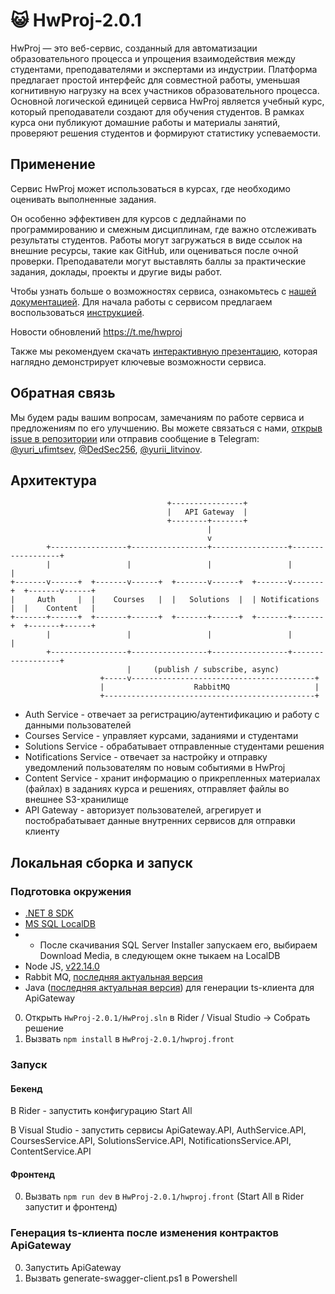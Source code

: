 # 😺 HwProj-2.0.1
HwProj — это веб-сервис, созданный для автоматизации образовательного процесса и упрощения взаимодействия между студентами, преподавателями и экспертами из индустрии.
Платформа предлагает простой интерфейс для совместной работы, уменьшая когнитивную нагрузку на всех участников образовательного процесса.
Основной логической единицей сервиса HwProj является учебный курс, который преподаватели создают для обучения студентов. В рамках курса они
публикуют домашние работы и материалы занятий, проверяют решения студентов и формируют статистику успеваемости.
## Применение
Сервис HwProj может использоваться в курсах, где необходимо оценивать выполненные задания.

Он особенно эффективен для курсов с дедлайнами по программированию и смежным дисциплинам, где важно отслеживать результаты студентов. Работы могут загружаться в виде ссылок на внешние ресурсы, такие как GitHub, или оцениваться после очной проверки. Преподаватели могут выставлять баллы за практические задания, доклады, проекты и другие виды работ.

Чтобы узнать больше о возможностях сервиса, ознакомьтесь с [нашей документацией](Docs/documentation.pdf). Для начала работы с сервисом предлагаем воспользоваться [инструкцией](https://docs.google.com/document/d/18W-LAuG7Dq75V2p-imF2KWIWvq8MhLl2Zr3ucLQnKCY/edit?usp=sharing).

Новости обновлений https://t.me/hwproj

Также мы рекомендуем скачать [интерактивную презентацию](Docs/interactive_presentation.pdf), которая наглядно демонстрирует ключевые возможности сервиса.



## Обратная связь
Мы будем рады вашим вопросам, замечаниям по работе сервиса и предложениям по его улучшению. Вы можете связаться с нами, [открыв issue в репозитории](https://github.com/InteIIigeNET/HwProj-2.0.1/issues/new) или отправив сообщение в Telegram: [@yuri_ufimtsev](https://t.me/yuri_ufimtsev), [@DedSec256](https://t.me/DedSec256), [@yurii_litvinov](https://t.me/yurii_litvinov).

## Архитектура
```
                                   +----------------+
                                   |   API Gateway  |
                                   +--------+-------+
                                            |
                                            v
        +-----------------+-----------------+-----------------+------------------+
        |                 |                 |                 |                  |
+-------v------+  +-------v------+  +-------v------+  +-------v-------+  +-------v------+
|     Auth     |  |    Courses   |  |   Solutions  |  | Notifications |  |    Content   |
+-------+------+  +-------+------+  +-------+------+  +-------+-------+  +-------+------+
        |                 |                 |                 |                  |
        +-----------------+-----------------+-----------------+------------------+
                          |     (publish / subscribe, async)
                    +-----v-----------------------------------------+
                    |                    RabbitMQ                   |
                    +-----------------------------------------------+
```

- Auth Service - отвечает за регистрацию/аутентификацию и работу с данными пользователей
- Courses Service - управляет курсами, заданиями и студентами 
- Solutions Service - обрабатывает отправленные студентами решения
- Notifications Service - отвечает за настройку и отправку уведомлений пользователям по новым событиями в HwProj
- Content Service - хранит информацию о прикрепленных материалах (файлах) в заданиях курса и решениях, отправляет файлы во внешнее S3-хранилище
- API Gateway - авторизует пользователей, агрегирует и постобрабатывает данные внутренних сервисов для отправки клиенту 

## Локальная сборка и запуск
### Подготовка окружения
- [.NET 8 SDK](https://dotnet.microsoft.com/en-us/download/dotnet/thank-you/sdk-8.0.414-windows-x64-installer)
- [MS SQL LocalDB](https://learn.microsoft.com/en-us/sql/database-engine/configure-windows/sql-server-express-localdb?view=sql-server-ver16)
- - После скачивания SQL Server Installer запускаем его, выбираем Download Media, в следующем окне тыкаем на LocalDB
- Node JS, [v22.14.0](https://nodejs.org/download/release/v22.14.0/)
- Rabbit MQ, [последняя актуальная версия](https://www.rabbitmq.com/download.html)
- Java ([последняя актуальная версия](https://www.oracle.com/java/technologies/downloads/#jdk24-windows)) для генерации ts-клиента для ApiGateway
0. Открыть `HwProj-2.0.1/HwProj.sln` в Rider / Visual Studio -> Собрать решение
1. Вызвать `npm install` в `HwProj-2.0.1/hwproj.front` 
### Запуск
#### Бекенд 
В Rider - запустить конфигурацию Start All

В Visual Studio - запустить сервисы ApiGateway.API, AuthService.API, CoursesService.API, SolutionsService.API, NotificationsService.API, ContentService.API

#### Фронтенд
0. Вызвать `npm run dev` в `HwProj-2.0.1/hwproj.front` (Start All в Rider запустит и фронтенд)

### Генерация ts-клиента после изменения контрактов ApiGateway 
0. Запустить ApiGateway
1. Вызвать generate-swagger-client.ps1 в Powershell
